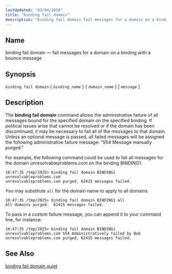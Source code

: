 ```yaml
---
lastUpdated: "03/04/2020"
title: "binding fail domain"
description: "binding fail domain fail messages for a domain on a binding with a bounce message binding fail domain binding name domain name message The binding fail domain command allows the administrative failure of all messages bound for the specified domain on the specified binding If political issues arise that cannot..."
---
```


<a name="console_commands.binding_fail_domain"></a> 
## Name

binding fail domain — fail messages for a domain on a binding with a bounce message

## Synopsis

`binding fail domain` { *`binding_name`* } { *`domain_name`* } [ *`message`* ]

<a name="idp15410656"></a> 
## Description

The **binding fail domain**             command allows the administrative failure of all messages bound for the specified domain on the specified binding. If political issues arise that cannot be resolved or if the domain has been discontinued, it may be necessary to fail all of the messages to that domain. Unless an optional message is passed, all failed messages will be assigned the following administrative failure message: "554 Message manually purged."

For example, the following command could be used to fail all messages for the domain unresolvableproblems.com on the binding BINDING1.

```
10:47:35 /tmp/2025> binding fail domain BINDING1 unresolvableproblems.com
unresolvableproblems.com purged, 62415 messages failed.
```

You may substitute `all` for the domain name to apply to all domains.

```
10:47:35 /tmp/2025> binding fail domain BINDING1 all
All domains purged.  62415 messages failed.
```

To pass in a custom failure message, you can append it to your command line, for instance:

```
10:47:35 /tmp/2025> binding fail domain BINDING1 unresolvableproblems.com 554 Administratively failed by Bob
unresolvableproblems.com purged, 62415 messages failed.
```
<a name="idp15417184"></a> 
## See Also

[binding fail domain quiet](/momentum/3/3-reference/3-reference-console-commands-binding-fail-domain-quiet)